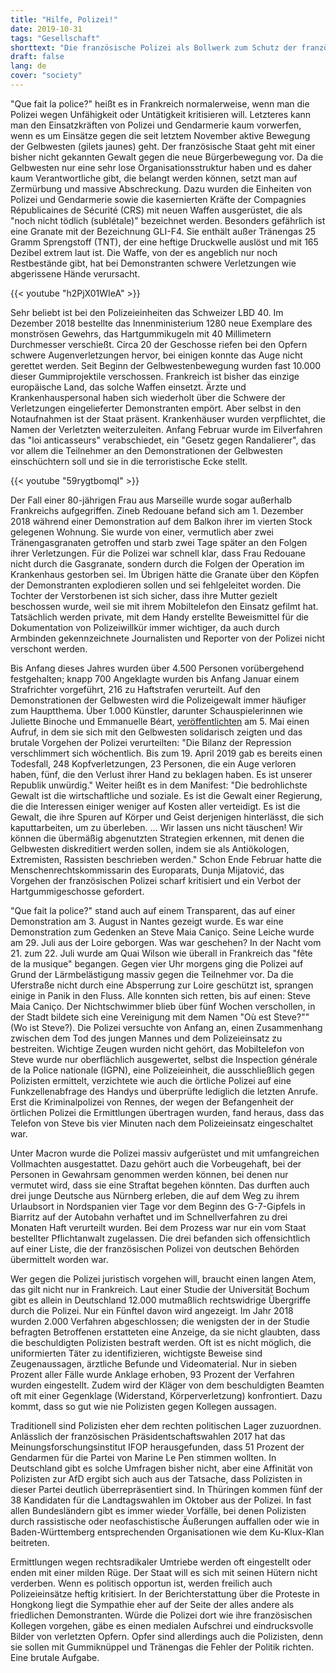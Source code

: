 ```yaml
---
title: "Hilfe, Polizei!"
date: 2019-10-31
tags: "Gesellschaft"
shorttext: "Die französische Polizei als Bollwerk zum Schutz der franzöischen Macrons der Gesellschaft. Es vertrete die Eliten, nicht das böse Volk."
draft: false
lang: de
cover: "society"
---
```


"Que fait la police?" heißt es in Frankreich normalerweise, wenn man die Polizei wegen Unfähigkeit oder Untätigkeit kritisieren will. Letzteres kann man den Einsatzkräften von Polizei und Gendarmerie kaum vorwerfen, wenn es um Einsätze gegen die seit letztem November aktive Bewegung der Gelbwesten (gilets jaunes) geht. Der französische Staat geht mit einer bisher nicht gekannten Gewalt gegen die neue Bürgerbewegung vor. Da die Gelbwesten nur eine sehr lose Organisationsstruktur haben und es daher kaum Verantwortliche gibt, die belangt werden können, setzt man auf Zermürbung und massive Abschreckung. Dazu wurden die Einheiten von Polizei und Gendarmerie sowie die kasernierten Kräfte der Compagnies Républicaines de Sécurité (CRS) mit neuen Waffen ausgerüstet, die als "noch nicht tödlich (sublétale)" bezeichnet werden. Besonders gefährlich ist eine Granate mit der Bezeichnung GLI-F4. Sie enthält außer Tränengas 25 Gramm Sprengstoff (TNT), der eine heftige Druckwelle auslöst und mit 165 Dezibel extrem laut ist. Die Waffe, von der es angeblich nur noch Restbestände gibt, hat bei Demonstranten schwere Verletzungen wie abgerissene Hände verursacht.

{{< youtube "h2PjX01WIeA" >}}

Sehr beliebt ist bei den Polizeieinheiten das Schweizer LBD 40. Im Dezember 2018 bestellte das Innenministerium 1280 neue Exemplare des monströsen Gewehrs, das Hartgummikugeln mit 40 Millimetern Durchmesser verschießt. Circa 20 der Geschosse riefen bei den Opfern schwere Augenverletzungen hervor, bei einigen konnte das Auge nicht gerettet werden. Seit Beginn der Gelbwestenbewegung wurden fast 10.000 dieser Gummiprojektile verschossen. Frankreich ist bisher das einzige europäische Land, das solche Waffen einsetzt. Ärzte und Krankenhauspersonal haben sich wiederholt über die Schwere der Verletzungen eingelieferter Demonstranten empört. Aber selbst in den Notaufnahmen ist der Staat präsent. Krankenhäuser wurden verpflichtet, die Namen der Verletzten weiterzuleiten. Anfang Februar wurde im Eilverfahren das "loi anticasseurs" verabschiedet, ein "Gesetz gegen Randalierer", das vor allem die Teilnehmer an den Demonstrationen der Gelbwesten einschüchtern soll und sie in die terroristische Ecke stellt.

{{< youtube "59rygtbomqI" >}} 

Der Fall einer 80-jährigen Frau aus Marseille wurde sogar außerhalb Frankreichs aufgegriffen. Zineb Redouane befand sich am 1. Dezember 2018 während einer Demonstration auf dem Balkon ihrer im vierten Stock gelegenen Wohnung. Sie wurde von einer, vermutlich aber zwei Tränengasgranaten getroffen und starb zwei Tage später an den Folgen ihrer Verletzungen. Für die Polizei war schnell klar, dass Frau Redouane nicht durch die Gasgranate, sondern durch die Folgen der Operation im Krankenhaus gestorben sei. Im Übrigen hätte die Granate über den Köpfen der Demonstranten explodieren sollen und sei fehlgeleitet worden. Die Tochter der Verstorbenen ist sich sicher, dass ihre Mutter gezielt beschossen wurde, weil sie mit ihrem Mobiltelefon den Einsatz gefilmt hat. Tatsächlich werden private, mit dem Handy erstellte Beweismittel für die Dokumentation von Polizeiwillkür immer wichtiger, da auch durch Armbinden gekennzeichnete Journalisten und Reporter von der Polizei nicht verschont werden.

Bis Anfang dieses Jahres wurden über 4.500 Personen vorübergehend festgehalten; knapp 700 Angeklagte wurden bis Anfang Januar einem Strafrichter vorgeführt, 216 zu Haftstrafen verurteilt. Auf den Demonstrationen der Gelbwesten wird die Polizeigewalt immer häufiger zum Hauptthema. Über 1.000 Künstler, darunter Schauspielerinnen wie Juliette Binoche und Emmanuelle Béart, [veröffentlichten](https://www.nousnesommespasdupes.fr/ "L’APPEL DES ARTISTES, CRÉATEURS ET CRÉATRICES") am 5. Mai einen Aufruf, in dem sie sich mit den Gelbwesten solidarisch zeigten und das brutale Vorgehen der Polizei verurteilten: "Die Bilanz der Repression verschlimmert sich wöchentlich. Bis zum 19. April 2019 gab es bereits einen Todesfall, 248 Kopfverletzungen, 23 Personen, die ein Auge verloren haben, fünf, die den Verlust ihrer Hand zu beklagen haben. Es ist unserer Republik unwürdig." Weiter heißt es in dem Manifest: "Die bedrohlichste Gewalt ist die wirtschaftliche und soziale. Es ist die Gewalt einer Regierung, die die Interessen einiger weniger auf Kosten aller verteidigt. Es ist die Gewalt, die ihre Spuren auf Körper und Geist derjenigen hinterlässt, die sich kaputtarbeiten, um zu überleben. ... Wir lassen uns nicht täuschen! Wir können die übermäßig abgenutzten Strategien erkennen, mit denen die Gelbwesten diskreditiert werden sollen, indem sie als Antiökologen, Extremisten, Rassisten beschrieben werden." Schon Ende Februar hatte die Menschenrechtskommissarin des Europarats, Dunja Mijatović, das Vorgehen der französischen Polizei scharf kritisiert und ein Verbot der Hartgummigeschosse gefordert.

"Que fait la police?" stand auch auf einem Transparent, das auf einer Demonstration am 3. August in Nantes gezeigt wurde. Es war eine Demonstration zum Gedenken an Steve Maia Caniço. Seine Leiche wurde am 29. Juli aus der Loire geborgen. Was war geschehen? In der Nacht vom 21. zum 22. Juli wurde am Quai Wilson wie überall in Frankreich das "fête de la musique" begangen. Gegen vier Uhr morgens ging die Polizei auf Grund der Lärmbelästigung massiv gegen die Teilnehmer vor. Da die Uferstraße nicht durch eine Absperrung zur Loire geschützt ist, sprangen einige in Panik in den Fluss. Alle konnten sich retten, bis auf einen: Steve Maia Caniço. Der Nichtschwimmer blieb über fünf Wochen verschollen, in der Stadt bildete sich eine Vereinigung mit dem Namen "Où est Steve?"" (Wo ist Steve?). Die Polizei versuchte von Anfang an, einen Zusammenhang zwischen dem Tod des jungen Mannes und dem Polizeieinsatz zu bestreiten. Wichtige Zeugen wurden nicht gehört, das Mobiltelefon von Steve wurde nur oberflächlich ausgewertet, selbst die Inspection générale de la Police nationale (IGPN), eine Polizeieinheit, die ausschließlich gegen Polizisten ermittelt, verzichtete wie auch die örtliche Polizei auf eine Funkzellenabfrage des Handys und überprüfte lediglich die letzten Anrufe. Erst die Kriminalpolizei von Rennes, der wegen der Befangenheit der örtlichen Polizei die Ermittlungen übertragen wurden, fand heraus, dass das Telefon von Steve bis vier Minuten nach dem Polizeieinsatz eingeschaltet war.

Unter Macron wurde die Polizei massiv aufgerüstet und mit umfangreichen Vollmachten ausgestattet. Dazu gehört auch die Vorbeugehaft, bei der Personen in Gewahrsam genommen werden können, bei denen nur vermutet wird, dass sie eine Straftat begehen könnten. Das durften auch drei junge Deutsche aus Nürnberg erleben, die auf dem Weg zu ihrem Urlaubsort in Nordspanien vier Tage vor dem Beginn des G-7-Gipfels in Biarritz auf der Autobahn verhaftet und im Schnellverfahren zu drei Monaten Haft verurteilt wurden. Bei dem Prozess war nur ein vom Staat bestellter Pflichtanwalt zugelassen. Die drei befanden sich offensichtlich auf einer Liste, die der französischen Polizei von deutschen Behörden übermittelt worden war.

Wer gegen die Polizei juristisch vorgehen will, braucht einen langen Atem, das gilt nicht nur in Frankreich. Laut einer Studie der Universität Bochum gibt es allein in Deutschland 12.000 mutmaßlich rechtswidrige Übergriffe durch die Polizei. Nur ein Fünftel davon wird angezeigt. Im Jahr 2018 wurden 2.000 Verfahren abgeschlossen; die wenigsten der in der Studie befragten Betroffenen erstatteten eine Anzeige, da sie nicht glaubten, dass die beschuldigten Polizisten bestraft werden. Oft ist es nicht möglich, die uniformierten Täter zu identifizieren, wichtigste Beweise sind Zeugenaussagen, ärztliche Befunde und Videomaterial. Nur in sieben Prozent aller Fälle wurde Anklage erhoben, 93 Prozent der Verfahren wurden eingestellt. Zudem wird der Kläger von dem beschuldigten Beamten oft mit einer Gegenklage (Widerstand, Körperverletzung) konfrontiert. Dazu kommt, dass so gut wie nie Polizisten gegen Kollegen aussagen.

Traditionell sind Polizisten eher dem rechten politischen Lager zuzuordnen. Anlässlich der französischen Präsidentschaftswahlen 2017 hat das Meinungsforschungsinstitut IFOP herausgefunden, dass 51 Prozent der Gendarmen für die Partei von Marine Le Pen stimmen wollten. In Deutschland gibt es solche Umfragen bisher nicht, aber eine Affinität von Polizisten zur AfD ergibt sich auch aus der Tatsache, dass Polizisten in dieser Partei deutlich überrepräsentiert sind. In Thüringen kommen fünf der 38 Kandidaten für die Landtagswahlen im Oktober aus der Polizei. In fast allen Bundesländern gibt es immer wieder Vorfälle, bei denen Polizisten durch rassistische oder neofaschistische Äußerungen auffallen oder wie in Baden-Württemberg entsprechenden Organisationen wie dem Ku-Klux-Klan beitreten.

Ermittlungen wegen rechtsradikaler Umtriebe werden oft eingestellt oder enden mit einer milden Rüge. Der Staat will es sich mit seinen Hütern nicht verderben. Wenn es politisch opportun ist, werden freilich auch Polizeieinsätze heftig kritisiert. In der Berichterstattung über die Proteste in Hongkong liegt die Sympathie eher auf der Seite der alles andere als friedlichen Demonstranten. Würde die Polizei dort wie ihre französischen Kollegen vorgehen, gäbe es einen medialen Aufschrei und eindrucksvolle Bilder von verletzten Opfern. Opfer sind allerdings auch die Polizisten, denn sie sollen mit Gummiknüppel und Tränengas die Fehler der Politik richten. Eine brutale Aufgabe.
